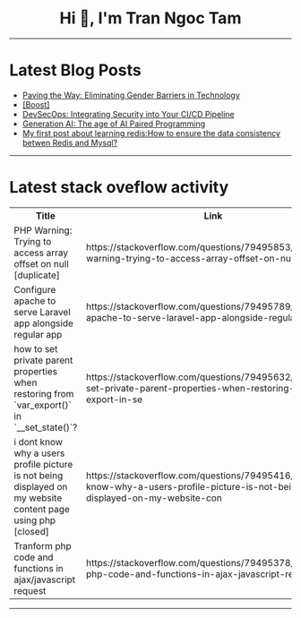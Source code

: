 <h1 align="center">Hi 👋, I'm Tran Ngoc Tam</h1>

---

# Latest Blog Posts 
<!-- BLOG-POST-LIST:START -->
- [Paving the Way: Eliminating Gender Barriers in Technology](https://dev.to/aws-builders/paving-the-way-eliminating-gender-barriers-in-technology-3ha0)
- [[Boost]](https://dev.to/jacksonkasi/-4pn)
- [DevSecOps: Integrating Security into Your CI/CD Pipeline](https://dev.to/yash_sonawane25/devsecops-integrating-security-into-your-cicd-pipeline-hj)
- [Generation AI: The age of AI Paired Programming](https://dev.to/pseudyx/generation-ai-the-age-of-ai-paired-programming-4n97)
- [My first post about learning redis:How to ensure the data consistency betwen Redis and Mysql?](https://dev.to/waynechen/my-first-post-about-learning-redishow-to-ensure-the-data-consistency-betwen-redis-and-mysql-1352)
<!-- BLOG-POST-LIST:END -->

---

# Latest stack oveflow activity
<table>
  <tr><th>Title</th><th>Link</th></tr>
  <!-- STACKOVERFLOW:START --><tr><td>PHP Warning: Trying to access array offset on null [duplicate]</td><td>https://stackoverflow.com/questions/79495853/php-warning-trying-to-access-array-offset-on-null</td></tr><tr><td>Configure apache to serve Laravel app alongside regular app</td><td>https://stackoverflow.com/questions/79495789/configure-apache-to-serve-laravel-app-alongside-regular-app</td></tr><tr><td>how to set private parent properties when restoring from `var_export&lpar;&rpar;` in `__set_state&lpar;&rpar;`?</td><td>https://stackoverflow.com/questions/79495632/how-to-set-private-parent-properties-when-restoring-from-var-export-in-se</td></tr><tr><td>i dont know why a users profile picture is not being displayed on my website content page using php [closed]</td><td>https://stackoverflow.com/questions/79495416/i-dont-know-why-a-users-profile-picture-is-not-being-displayed-on-my-website-con</td></tr><tr><td>Tranform php code and functions in ajax/javascript request</td><td>https://stackoverflow.com/questions/79495378/tranform-php-code-and-functions-in-ajax-javascript-request</td></tr><!-- STACKOVERFLOW:END -->
</table>

---


